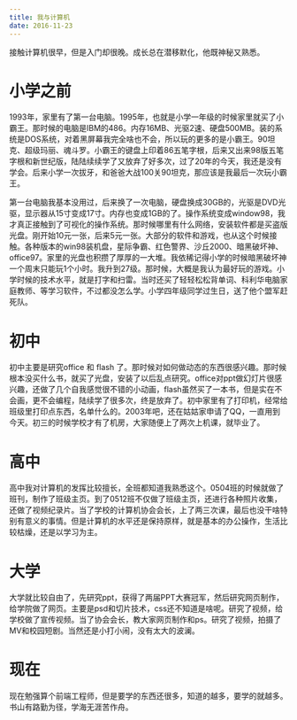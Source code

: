 ```yaml
---
title: 我与计算机
date: 2016-11-23
---
```

接触计算机很早，但是入门却很晚。成长总在潜移默化，他既神秘又熟悉。

# 小学之前
1993年，家里有了第一台电脑。1995年，也就是小学一年级的时候家里就买了小霸王。那时候的电脑是IBM的486。内存16MB、光驱2速、硬盘500MB。装的系统是DOS系统，对着黑屏幕我完全啥也不会，所以玩的更多的是小霸王。90坦克、超级玛丽、魂斗罗。小霸王的键盘上印着86五笔字根，后来又出来98版五笔字根和新世纪版，陆陆续续学了又放弃了好多次，过了20年的今天，我还是没有学会。后来小学一次拔牙，和爸爸大战100关90坦克，那应该是我最后一次玩小霸王。

第一台电脑我基本没用过，后来换了一次电脑，硬盘换成30GB的，光驱是DVD光驱，显示器从15寸变成17寸。内存也变成1GB的了。操作系统变成window98，我才真正接触到了可视化的操作系统。那时候哪里有什么网络，安装软件都是买盗版光盘。刚开始10元一张，后来5元一张。大部分的软件和游戏，也从这个时候接触。各种版本的win98装机盘，星际争霸、红色警界、沙丘2000、暗黑破坏神、office97。家里的光盘也积攒了厚厚的一大堆。我依稀记得小学的时候暗黑破坏神一个周末只能玩1个小时。我升到27级。那时候，大概是我认为最好玩的游戏。小学时候的技术水平，就是打字和扫雷。当时还买了轻轻松松背单词、科利华电脑家庭教师、等学习软件，不过都没怎么学。小学四年级同学过生日，送了他个盟军赶死队。

# 初中
初中主要是研究office 和 flash 了。那时候对如何做动态的东西很感兴趣。那时候根本没买什么书，就买了光盘，安装了以后乱点研究。office对ppt做幻灯片很感兴趣，还做了几个自我感觉很不错的小动画，flash虽然买了一本书，但是实在不会画，更不会编程，陆续学了很多次，终是放弃了。初中家里有了打印机，经常给班级里打印点东西，名单什么的。2003年吧，还在姑姑家申请了QQ，一直用到今天。初三的时候学校才有了机房，大家随便上了两次上机课，就毕业了。

# 高中
高中我对计算机的发挥比较擅长，全班都知道我熟悉这个。0504班的时候就做了班刊，制作了班级主页。到了0512班不仅做了班级主页，还进行各种照片收集，还做了视频纪录片。当了学校的计算机协会会长，上了两三次课，最后也没干啥特别有意义的事情。但是计算机的水平还是保持原样，就是基本的办公操作，生活比较枯燥，还是以学习为主。

# 大学
大学就比较自由了，先研究ppt，获得了两届PPT大赛冠军，然后研究网页制作，给学院做了网页。主要是psd和切片技术，css还不知道是啥呢。研究了视频，给学校做了宣传视频。当了协会会长，教大家网页制作和ps。研究了视频，拍摄了MV和校园短剧。当然还是小打小闹，没有太大的波澜。

# 现在
现在勉强算个前端工程师，但是要学的东西还很多，知道的越多，要学的就越多。书山有路勤为径，学海无涯苦作舟。